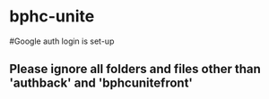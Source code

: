 # bphc-unite
#Google auth login is set-up
## Please ignore all folders and files other than 'authback' and 'bphcunitefront'
